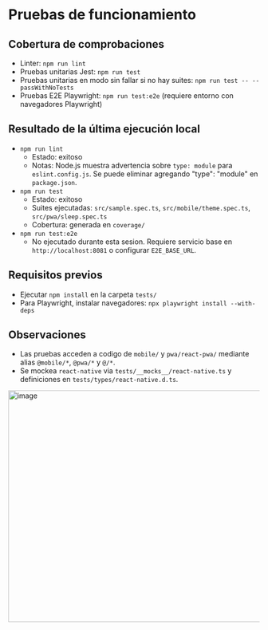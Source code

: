 # Pruebas de funcionamiento

## Cobertura de comprobaciones
- Linter: `npm run lint`
- Pruebas unitarias Jest: `npm run test`
- Pruebas unitarias en modo sin fallar si no hay suites: `npm run test -- --passWithNoTests`
- Pruebas E2E Playwright: `npm run test:e2e` (requiere entorno con navegadores Playwright)

## Resultado de la última ejecución local
- `npm run lint`
  - Estado: exitoso
  - Notas: Node.js muestra advertencia sobre `type: module` para `eslint.config.js`. Se puede eliminar agregando "type": "module" en `package.json`.
- `npm run test`
  - Estado: exitoso
  - Suites ejecutadas: `src/sample.spec.ts`, `src/mobile/theme.spec.ts`, `src/pwa/sleep.spec.ts`
  - Cobertura: generada en `coverage/`
- `npm run test:e2e`
  - No ejecutado durante esta sesion. Requiere servicio base en `http://localhost:8081` o configurar `E2E_BASE_URL`.

## Requisitos previos
- Ejecutar `npm install` en la carpeta `tests/`
- Para Playwright, instalar navegadores: `npx playwright install --with-deps`

## Observaciones
- Las pruebas acceden a codigo de `mobile/` y `pwa/react-pwa/` mediante alias `@mobile/*`, `@pwa/*` y `@/*`.
- Se mockea `react-native` via `tests/__mocks__/react-native.ts` y definiciones en `tests/types/react-native.d.ts`.

<img width="1844" height="465" alt="image" src="https://github.com/user-attachments/assets/14fbb9ad-e954-4a9d-b4b6-5df46814e2c1" />
